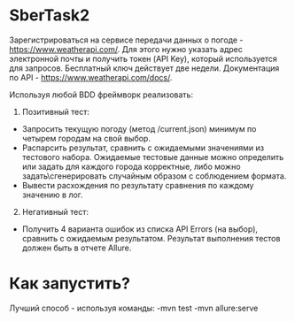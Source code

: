 # SberTask2

Зарегистрироваться на сервисе передачи данных о погоде - https://www.weatherapi.com/. Для этого нужно указать адрес электронной почты и получить токен (API Key), который используется для запросов. Бесплатный ключ действует две недели.
Документация по API - https://www.weatherapi.com/docs/.

Используя любой BDD фреймворк реализовать:
1.	Позитивный тест: 
-	Запросить текущую погоду (метод /current.json) минимум по четырем городам на свой выбор. 
-	Распарсить результат, сравнить с ожидаемыми значениями из тестового набора. Ожидаемые тестовые данные можно определить или задать для каждого города корректные, либо можно задать\сгенерировать случайным образом с соблюдением формата. 
-	Вывести расхождения по результату сравнения по каждому значению в лог.

2.	Негативный тест:
-	Получить 4 варианта ошибок из списка API Errors (на выбор), сравнить с ожидаемым результатом.
Результат выполнения тестов должен быть в отчете Allure.


# Как запустить?
Лучший способ - используя команды:
-mvn test
-mvn allure:serve
